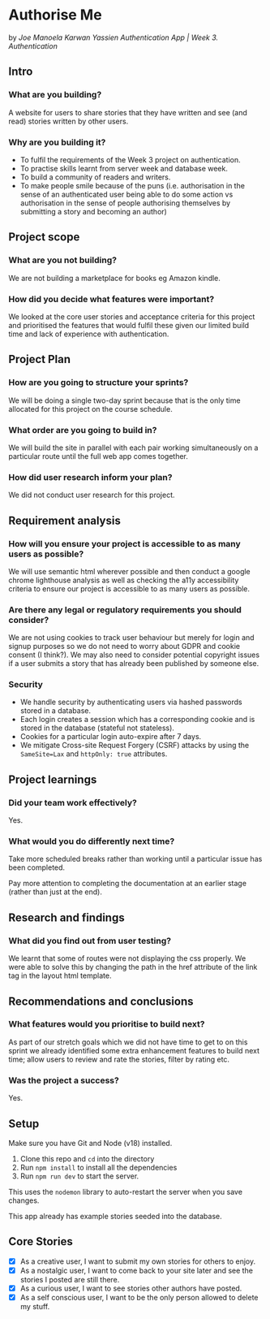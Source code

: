 # Authorise Me
by _Joe Manoela Karwan Yassien Authentication App | Week 3. Authentication_


## Intro

### What are you building?

A website for users to share stories that they have written and see (and read) stories written by other users.

### Why are you building it?

- To fulfil the requirements of the Week 3 project on authentication.
- To practise skills learnt from server week and database week.
- To build a community of readers and writers.
- To make people smile because of the puns (i.e. authorisation in the sense of an authenticated user being able to do some action vs authorisation in the sense of people authorising themselves by submitting a story and becoming an author)

## Project scope 

### What are you not building?

We are not building a marketplace for books eg Amazon kindle.

### How did you decide what features were important?

We looked at the core user stories and acceptance criteria for this project and prioritised the features that would fulfil these given our limited build time and lack of experience with authentication.

## Project Plan

### How are you going to structure your sprints?

We will be doing a single two-day sprint because that is the only time allocated for this project on the course schedule.

###  What order are you going to build in?

We will build the site in parallel with each pair working simultaneously on a particular route until the full web app comes together.

### How did user research inform your plan?

We did not conduct user research for this project.


## Requirement analysis 

###  How will you ensure your project is accessible to as many users as possible?

We will use semantic html wherever possible and then conduct a google chrome lighthouse analysis as well as checking the a11y accessibility criteria to ensure our project is accessible to as many users as possible.

###  Are there any legal or regulatory requirements you should consider?

We are not using cookies to track user behaviour but merely for login and signup purposes so we do not need to worry about GDPR and cookie consent (I think?). 
We may also need to consider potential copyright issues if a user submits a story that has already been published by someone else.

### Security

- We handle security by authenticating users via hashed passwords stored in a database. 
- Each login creates a session which has a corresponding cookie and is stored in the database (stateful not stateless). 
- Cookies for a particular login auto-expire after 7 days. 
- We mitigate Cross-site Request Forgery (CSRF) attacks by using the ```SameSite=Lax``` and ```httpOnly: true``` attributes.


## Project learnings 

###  Did your team work effectively?

Yes.

### What would you do differently next time?

Take more scheduled breaks rather than working until a particular issue has been completed. 

Pay more attention to completing the documentation at an earlier stage (rather than just at the end).


## Research and findings 

###  What did you find out from user testing?

We learnt that some of routes were not displaying the css properly. We were able to solve this by changing the path in the href attribute of the link tag in the layout html template.


## Recommendations and conclusions 

###  What features would you prioritise to build next?

As part of our stretch goals which we did not have time to get to on this sprint we already identified some extra enhancement features to build next time; allow users to review and rate the stories, filter by rating etc.

###  Was the project a success?

Yes.


## Setup

Make sure you have Git and Node (v18) installed.

1. Clone this repo and `cd` into the directory
2. Run `npm install` to install all the dependencies
3. Run `npm run dev` to start the server.  
   
This uses the `nodemon` library to auto-restart the server when you save changes. 

This app already has example stories seeded into the database.

## Core Stories

- [x] As a creative user, I want to submit my own stories for others to enjoy.
- [x] As a nostalgic user, I want to come back to your site later and see the stories I posted are still there. 
- [x] As a curious user, I want to see stories other authors have posted. 
- [x] As a self conscious user, I want to be the only person allowed to delete my stuff.
